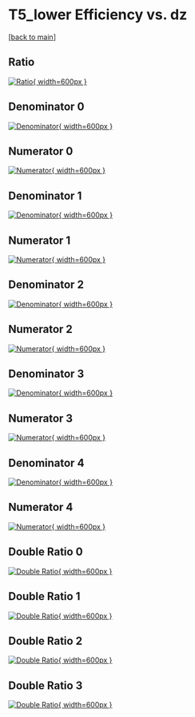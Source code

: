 # T5_lower Efficiency vs. dz

[[back to main](./)]



## Ratio

[![Ratio](../mtv/var/T5_lower_vtr_13_0_eff_dz.png){ width=600px }](../mtv/var/T5_lower_vtr_13_0_eff_dz.pdf)

## Denominator 0

[![Denominator](../mtv/den/T5_lower_vtr_13_0_eff_dz_den0.png){ width=600px }](../mtv/den/T5_lower_vtr_13_0_eff_dz_den0.pdf)

## Numerator 0

[![Numerator](../mtv/num/T5_lower_vtr_13_0_eff_dz_num0.png){ width=600px }](../mtv/num/T5_lower_vtr_13_0_eff_dz_num0.pdf)

## Denominator 1

[![Denominator](../mtv/den/T5_lower_vtr_13_0_eff_dz_den1.png){ width=600px }](../mtv/den/T5_lower_vtr_13_0_eff_dz_den1.pdf)

## Numerator 1

[![Numerator](../mtv/num/T5_lower_vtr_13_0_eff_dz_num1.png){ width=600px }](../mtv/num/T5_lower_vtr_13_0_eff_dz_num1.pdf)

## Denominator 2

[![Denominator](../mtv/den/T5_lower_vtr_13_0_eff_dz_den2.png){ width=600px }](../mtv/den/T5_lower_vtr_13_0_eff_dz_den2.pdf)

## Numerator 2

[![Numerator](../mtv/num/T5_lower_vtr_13_0_eff_dz_num2.png){ width=600px }](../mtv/num/T5_lower_vtr_13_0_eff_dz_num2.pdf)

## Denominator 3

[![Denominator](../mtv/den/T5_lower_vtr_13_0_eff_dz_den3.png){ width=600px }](../mtv/den/T5_lower_vtr_13_0_eff_dz_den3.pdf)

## Numerator 3

[![Numerator](../mtv/num/T5_lower_vtr_13_0_eff_dz_num3.png){ width=600px }](../mtv/num/T5_lower_vtr_13_0_eff_dz_num3.pdf)

## Denominator 4

[![Denominator](../mtv/den/T5_lower_vtr_13_0_eff_dz_den4.png){ width=600px }](../mtv/den/T5_lower_vtr_13_0_eff_dz_den4.pdf)

## Numerator 4

[![Numerator](../mtv/num/T5_lower_vtr_13_0_eff_dz_num4.png){ width=600px }](../mtv/num/T5_lower_vtr_13_0_eff_dz_num4.pdf)

## Double Ratio 0

[![Double Ratio](../mtv/ratio/T5_lower_vtr_13_0_eff_dz_ratio0.png){ width=600px }](../mtv/ratio/T5_lower_vtr_13_0_eff_dz_ratio0.pdf)

## Double Ratio 1

[![Double Ratio](../mtv/ratio/T5_lower_vtr_13_0_eff_dz_ratio1.png){ width=600px }](../mtv/ratio/T5_lower_vtr_13_0_eff_dz_ratio1.pdf)

## Double Ratio 2

[![Double Ratio](../mtv/ratio/T5_lower_vtr_13_0_eff_dz_ratio2.png){ width=600px }](../mtv/ratio/T5_lower_vtr_13_0_eff_dz_ratio2.pdf)

## Double Ratio 3

[![Double Ratio](../mtv/ratio/T5_lower_vtr_13_0_eff_dz_ratio3.png){ width=600px }](../mtv/ratio/T5_lower_vtr_13_0_eff_dz_ratio3.pdf)

